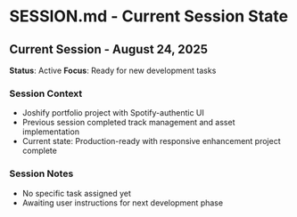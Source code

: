 # SESSION.md - Current Session State

## Current Session - August 24, 2025
**Status**: Active
**Focus**: Ready for new development tasks

### Session Context
- Joshify portfolio project with Spotify-authentic UI
- Previous session completed track management and asset implementation
- Current state: Production-ready with responsive enhancement project complete

### Session Notes
- No specific task assigned yet
- Awaiting user instructions for next development phase